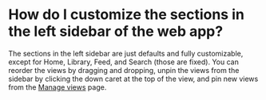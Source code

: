 # How do I customize the sections in the left sidebar of the web app?

The sections in the left sidebar are just defaults and fully customizable, except for Home, Library, Feed, and Search (those are fixed). You can reorder the views by dragging and dropping, unpin the views from the sidebar by clicking the down caret at the top of the view, and pin new views from the [Manage views](https://read.readwise.io/views) page.

